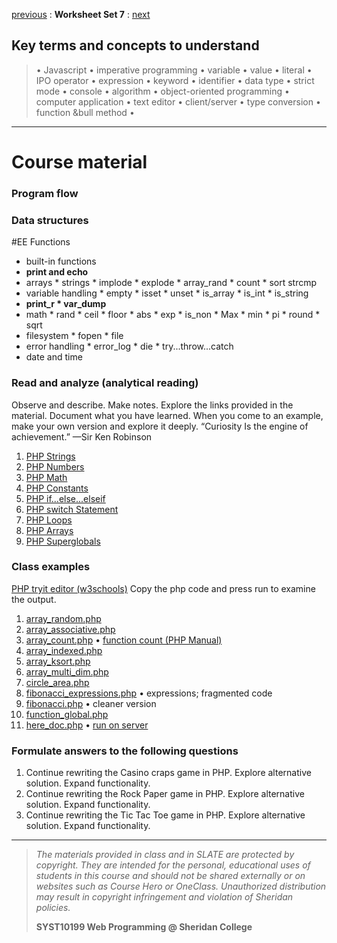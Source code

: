 [previous](set06.md) 
: **Worksheet Set 7**
: [next](set08.md)


## Key terms and concepts to understand
> &bull; Javascript  &bull; imperative programming  &bull; variable  &bull; value  &bull; literal  &bull; IPO operator &bull; expression  &bull; keyword  &bull; identifier  &bull;  data type &bull; strict mode  &bull; console  &bull;  algorithm  &bull; object-oriented programming  &bull; computer application  &bull;  text editor  &bull; client/server  &bull;  type conversion  &bull; function &bull method &bull;
> 
---

# Course material

### Program flow

### Data structures

#EE Functions
* built-in functions
* **print and echo**
* arrays * strings * implode * explode * array_rand * count * sort strcmp
* variable handling * empty * isset * unset * is_array * is_int * is_string 
* **print_r * var_dump**
* math * rand * ceil * floor * abs * exp * is_non * Max * min * pi * round * sqrt
* filesystem * fopen * file
* error handling * error_log * die * try...throw...catch
* date and time

  


### Read and analyze (analytical reading)
Observe and describe. Make notes. Explore the links provided in the material. Document what you have learned. When you come to an example, make your own version and explore it deeply. “Curiosity Is the engine of achievement.” —Sir Ken Robinson
1. [PHP Strings](https://www.w3schools.com/php/php_string.asp)
2. [PHP Numbers](https://www.w3schools.com/php/php_numbers.asp)
3. [PHP Math](https://www.w3schools.com/php/php_math.asp)
4. [PHP Constants](https://www.w3schools.com/php/php_constants.asp)
5. [PHP if...else...elseif](https://www.w3schools.com/php/php_if_else.asp)
6. [PHP switch Statement](https://www.w3schools.com/php/php_switch.asp)
7. [PHP Loops](https://www.w3schools.com/php/php_looping.asp)
8. [PHP Arrays](https://www.w3schools.com/php/php_arrays.asp)
9. [PHP Superglobals](https://www.w3schools.com/php/php_superglobals.asp)


### Class examples
<a href="https://www.w3schools.com/php/phptryit.asp?filename=tryphp_intro" target="_blank">PHP tryit editor (w3schools)</a> Copy the php code and press run to examine the output.
1. [array_random.php](../examples/set7/array_random.php) 
2. [array_associative.php](../examples/set7/array_associative.php)
3. [array_count.php](../examples/set7/array_count.php) &bull; [function count (PHP Manual)](https://www.php.net/manual/en/function.count.php)
4. [array_indexed.php](../examples/set7/array_indexed.php)
5. [array_ksort.php](../examples/set7/array_ksort.php)
6. [array_multi_dim.php](../examples/set7/array_multi_dim.php)
7. [circle_area.php](../examples/set7/circle_area.php)
8. [fibonacci_expressions.php](../examples/set7/fibonacci_expressions.php) &bull; expressions; fragmented code
9. [fibonacci.php](../examples/set7/fibonacci.php) &bull; cleaner version
10. [function_global.php](../examples/set7/function_global.php)
11. [here_doc.php](../examples/set7/here_doc.php) &bull; [run on server](https://bajcar.dev.fast.sheridanc.on.ca/10199/justdemoing/here_doc.php)



### Formulate answers to the following questions
1. Continue rewriting the Casino craps game in PHP. Explore alternative solution. Expand functionality.
2. Continue rewriting the Rock Paper game in PHP.  Explore alternative solution. Expand functionality.
3. Continue rewriting the Tic Tac Toe game in PHP.  Explore alternative solution. Expand functionality.


  
  
---
> *The materials provided in class and in SLATE are protected by copyright. They are intended for the personal, educational uses of students in this course and should not be shared externally or on websites such as Course Hero or OneClass. Unauthorized distribution may result in copyright infringement and violation of Sheridan policies.*
> 
> **SYST10199 Web Programming @ Sheridan College**
